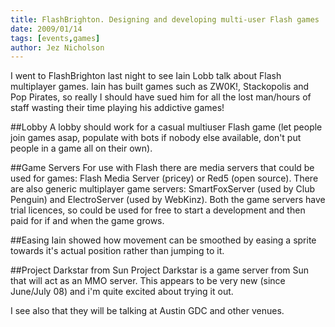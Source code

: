 ```yaml
---
title: FlashBrighton. Designing and developing multi-user Flash games
date: 2009/01/14
tags: [events,games]
author: Jez Nicholson
---
```

I went to FlashBrighton last night to see Iain Lobb talk about Flash multiplayer games. Iain has built games such as ZW0K!, Stackopolis and Pop Pirates, so really I should have sued him for all the lost man/hours of staff wasting their time playing his addictive games!

##Lobby
A lobby should work for a casual multiuser Flash game (let people join games asap, populate with bots if nobody else available, don't put people in a game all on their own).

##Game Servers
For use with Flash there are media servers that could be used for games: Flash Media Server (pricey) or Red5 (open source). There are also generic multiplayer game servers: SmartFoxServer (used by Club Penguin) and ElectroServer (used by WebKinz). Both the game servers have trial licences, so could be used for free to start a development and then paid for if and when the game grows.

##Easing
Iain showed how movement can be smoothed by easing a sprite towards it's actual position rather than jumping to it.

##Project Darkstar from Sun
Project Darkstar is a game server from Sun that will act as an MMO server. This appears to be very new (since June/July 08) and i'm quite excited about trying it out.

I see also that they will be talking at Austin GDC and other venues.
